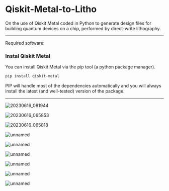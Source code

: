 # Qiskit-Metal-to-Litho
On the use of Qiskit Metal coded in Python to generate design files for building quantum devices on a chip, performed by direct-write lithography.
_________________________________________________________________________________________________________________________________________________

Required software:
### Instal Qiskit Metal
You can install Qiskit Metal via the pip tool (a python package manager).
```bash
pip install qiskit-metal
```
PIP will handle most of the dependencies automatically and you will always install the latest (and well-tested) version of the package.
  
_________________________________________________________________________________________________________________________________________________

![20230616_081944](https://github.com/OJB-Quantum/Qiskit-Metal-to-Litho/assets/88035770/27c534ae-2e78-4c18-88c2-605dc74cd271)

![20230616_065853](https://github.com/OJB-Quantum/Qiskit-Metal-to-Litho/assets/88035770/94780286-cbc5-4bde-a28b-5921ea23009a)

![20230616_065818](https://github.com/OJB-Quantum/Qiskit-Metal-to-Litho/assets/88035770/3d62a7dc-127d-49e8-8d0f-02d9e6434ba4)

![unnamed](https://github.com/OJB-Quantum/Qiskit-Metal-to-Litho/assets/88035770/136c6ce6-568a-4477-ad70-89df4ee516ab)

![unnamed](https://github.com/OJB-Quantum/Qiskit-Metal-to-Litho/assets/88035770/8e46ee3b-b6c8-4299-ac25-240d0c12dc26)

![unnamed](https://github.com/OJB-Quantum/Qiskit-Metal-to-Litho/assets/88035770/b7279c5a-2e3e-4ae4-a178-97611e238094)

![unnamed](https://github.com/OJB-Quantum/Qiskit-Metal-to-Litho/assets/88035770/93227874-124c-4736-802e-37d5e365dc7a)

![unnamed](https://github.com/OJB-Quantum/Qiskit-Metal-to-Litho/assets/88035770/d2b6ae6b-03e3-4483-8e76-7ea20c6aeb34)

![unnamed](https://github.com/OJB-Quantum/Qiskit-Metal-to-Litho/assets/88035770/6993c29a-9c02-4b7c-98f8-3cddacab0ee0)


